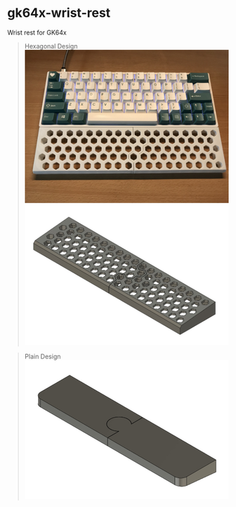 # gk64x-wrist-rest
Wrist rest for GK64x  
> Hexagonal Design  
![Screenshot](img/hexagon_demo.jpg)
![Screenshot](img/hexagon_model.jpg)

> Plain Design  
![Screenshot](img/plain_model.jpg)
